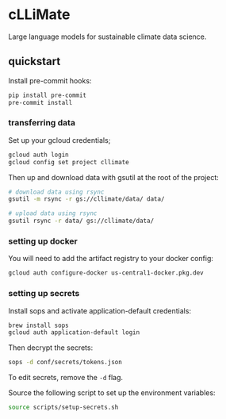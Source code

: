 # cLLiMate

Large language models for sustainable climate data science.

## quickstart

Install pre-commit hooks:

```bash
pip install pre-commit
pre-commit install
```

### transferring data

Set up your gcloud credentials;

```bash
gcloud auth login
gcloud config set project cllimate
```

Then up and download data with gsutil at the root of the project:

```bash
# download data using rsync
gsutil -m rsync -r gs://cllimate/data/ data/

# upload data using rsync
gsutil rsync -r data/ gs://cllimate/data/
```

### setting up docker

You will need to add the artifact registry to your docker config:

```bash
gcloud auth configure-docker us-central1-docker.pkg.dev
```

### setting up secrets

Install sops and activate application-default credentials:

```bash
brew install sops
gcloud auth application-default login
```

Then decrypt the secrets:

```bash
sops -d conf/secrets/tokens.json
```

To edit secrets, remove the `-d` flag.

Source the following script to set up the environment variables:

```bash
source scripts/setup-secrets.sh
```
